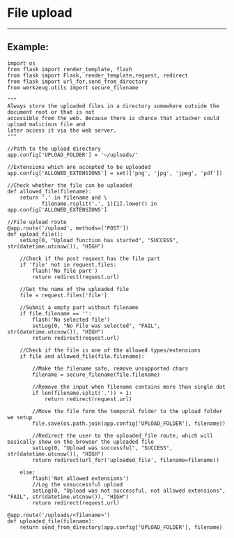 # File upload
-------

## Example:

    
	import os
	from flask import render_template, flash
	from flask import Flask, render_template,request, redirect
	from flask import url_for,send_from_directory
	from werkzeug.utils import secure_filename

	"""
	Always store the uploaded files in a directory somewhere outside the document root or that is not 
	accessible from the web. Because there is chance that attacker could upload malicious file and 
	later access it via the web server. 
	"""
	
	//Path to the upload directory
	app.config['UPLOAD_FOLDER'] = '~/uploads/'
	
	//Extensions which are accepted to be uploaded
	app.config['ALLOWED_EXTENSIONS'] = set(['png', 'jpg', 'jpeg', 'pdf'])
	
	//Check whether the file can be uploaded
	def allowed_file(filename):
	    return '.' in filename and \
	           filename.rsplit('.', 1)[1].lower() in app.config['ALLOWED_EXTENSIONS']

	//File upload route
	@app.route('/upload', methods=['POST'])
	def upload_file():
		setLog(0, "Upload function has started", "SUCCESS", str(datetime.utcnow()), "HIGH")

	    //Check if the post request has the file part
	    if 'file' not in request.files:
	        flash('No file part')
	        return redirect(request.url)
	    
	    //Get the name of the uploaded file
	    file = request.files['file']

	    //Submit a empty part without filename
	    if file.filename == '':
	        flash('No selected file')
	        setLog(0, "No File was selected", "FAIL", str(datetime.utcnow()), "HIGH")
	        return redirect(request.url)
	    
	    //Check if the file is one of the allowed types/extensions
	    if file and allowed_file(file.filename):
	        
	        //Make the filename safe, remove unsupported chars
	        filename = secure_filename(file.filename)
	
	        //Remove the input when filename contains more than single dot
	        if len(filename.split('.')) > 1:
	        	return redirect(request.url)

	        //Move the file form the temporal folder to the upload folder we setup
	        file.save(os.path.join(app.config['UPLOAD_FOLDER'], filename))

	        //Redirect the user to the uploaded_file route, which will basically show on the browser the uploaded file
	        setLog(0, "Upload was successful", "SUCCESS", str(datetime.utcnow()), "HIGH")
	        return redirect(url_for('uploaded_file', filename=filename))
	        
	    else:
	        flash('Not allowed extensions')       
	        //Log the unsuccessful upload
	        setLog(0, "Upload was not successful, not allowed extensions", "FAIL", str(datetime.utcnow()), "HIGH")
	        return redirect(request.url)

	@app.route('/uploads/<filename>')
	def uploaded_file(filename):
	    return send_from_directory(app.config['UPLOAD_FOLDER'], filename)
	
